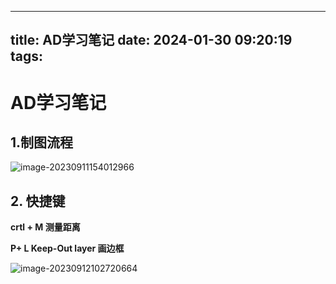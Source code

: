 
---
title: AD学习笔记
date: 2024-01-30 09:20:19
tags:
---



# AD学习笔记

## 1.制图流程

![image-20230911154012966](D:\Hexo\blog\source\images\image-20230911154012966.png)

## 2. 快捷键

**crtl + M 测量距离**

**P+ L Keep-Out layer 画边框**

![image-20230912102720664](../images/image-20230912102720664.png)

